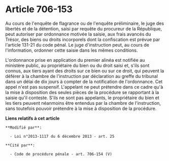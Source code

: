 # Article 706-153

Au cours de l'enquête de flagrance ou de l'enquête préliminaire, le juge des libertés et de la détention, saisi par requête
du procureur de la République, peut autoriser par ordonnance motivée la saisie, aux frais avancés du Trésor, des biens ou
droits incorporels dont la confiscation est prévue par l'article 131-21 du code pénal. Le juge d'instruction peut, au cours
de l'information, ordonner cette saisie dans les mêmes conditions. 

L'ordonnance prise en application du premier alinéa est notifiée au ministère public, au propriétaire du bien ou du droit
saisi et, s'ils sont connus, aux tiers ayant des droits sur ce bien ou sur ce droit, qui peuvent la déférer à la chambre de
l'instruction par déclaration au greffe du tribunal dans un délai de dix jours à compter de la notification de l'ordonnance.
Cet appel n'est pas suspensif. L'appelant ne peut prétendre dans ce cadre qu'à la mise à disposition des seules pièces de la
procédure se rapportant à la saisie qu'il conteste. S'ils ne sont pas appelants, le propriétaire du bien et les tiers peuvent
néanmoins être entendus par la chambre de l'instruction, sans toutefois pouvoir prétendre à la mise à disposition de la
procédure.

**Liens relatifs à cet article**

	**Modifié par**:

	  - Loi n°2013-1117 du 6 décembre 2013 - art. 25

	**Cité par**:

	  - Code de procédure pénale - art. 706-154 (V)
